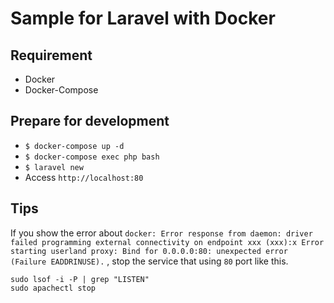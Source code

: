 # Sample for Laravel with Docker
## Requirement
- Docker
- Docker-Compose

## Prepare for development
+ `$ docker-compose up -d`
+ `$ docker-compose exec php bash`
+ `$ laravel new`
+ Access `http://localhost:80`

## Tips
If you show the error about `docker: Error response from daemon: driver failed programming external connectivity on endpoint xxx (xxx):x Error starting userland proxy: Bind for 0.0.0.0:80: unexpected error (Failure EADDRINUSE).`
 , stop the service that using `80` port like this.
 
```
sudo lsof -i -P | grep "LISTEN"
sudo apachectl stop
```

